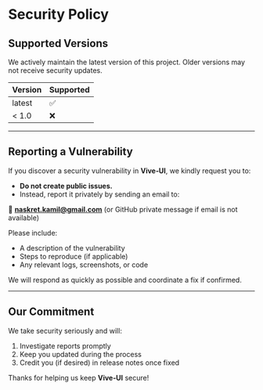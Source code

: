 # Security Policy

## Supported Versions

We actively maintain the latest version of this project. Older versions may not receive security updates.

| Version | Supported |
| ------- | --------- |
| latest  | ✅        |
| < 1.0   | ❌        |

---

## Reporting a Vulnerability

If you discover a security vulnerability in **Vive‑UI**, we kindly request you to:

- **Do not create public issues.**
- Instead, report it privately by sending an email to:

📧 **naskret.kamil@gmail.com** (or GitHub private message if email is not available)

Please include:

- A description of the vulnerability
- Steps to reproduce (if applicable)
- Any relevant logs, screenshots, or code

We will respond as quickly as possible and coordinate a fix if confirmed.

---

## Our Commitment

We take security seriously and will:

1. Investigate reports promptly
2. Keep you updated during the process
3. Credit you (if desired) in release notes once fixed

Thanks for helping us keep **Vive‑UI** secure!
